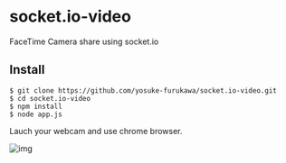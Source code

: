 socket.io-video
===============

FaceTime Camera share using socket.io 

Install
----------

```shell
$ git clone https://github.com/yosuke-furukawa/socket.io-video.git
$ cd socket.io-video
$ npm install
$ node app.js
```

Lauch your webcam and use chrome browser.


![img](https://cloudup.com/c0thXYh7Mcs)
